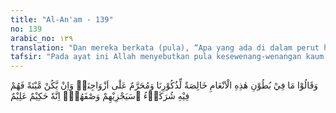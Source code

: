 ```yaml
---
title: "Al-An'am - 139"
no: 139
arabic_no: ١٣٩
translation: "Dan mereka berkata (pula), “Apa yang ada di dalam perut hewan ternak ini khusus untuk kaum laki-laki kami, haram bagi istri-istri kami.” Dan jika yang dalam perut itu (dilahirkan) mati, maka semua boleh (memakannya). Kelak Allah akan membalas atas ketetapan mereka. Sesungguhnya Allah Mahabijaksana, Maha Mengetahui."
tafsir: "Pada ayat ini Allah menyebutkan pula kesewenang-wenangan kaum musyrik dalam mengharamkan dan menghalalkan sesuatu menurut kemauan dan keinginan hawa nafsu mereka, yaitu tentang; hewan bahirah dan sa'ibah. Mereka membolehkan laki-laki minum air susunya tetapi mengharamkan bagi perempuan. Apabila binatang itu melahirkan anak jantan maka anaknya itu boleh dimakan oleh laki-laki dan haram bagi perempuan. Bila anak itu lahir mati, barulah anak itu dihalalkan untuk laki-laki dan perempuan. Jikalau binatang itu melahirkan anak betina, maka anak ini dibiarkan hidup sampai beranak. Mereka berbuat demikian dengan sekehendak hati mereka dengan mengada-adakan kebohongan terhadap Allah, maka Allah mengancam mereka dengan balasan yang setimpal dan bahwa Allah Maha Mengetahui segala perbuatan hamba-Nya dan Mahabijaksana."
---
```


وَقَالُوْا مَا فِيْ بُطُوْنِ هٰذِهِ الْاَنْعَامِ خَالِصَةٌ لِّذُكُوْرِنَا وَمُحَرَّمٌ عَلٰٓى اَزْوَاجِنَاۚ وَاِنْ يَّكُنْ مَّيْتَةً فَهُمْ فِيْهِ شُرَكَاۤءُ ۗسَيَجْزِيْهِمْ وَصْفَهُمْۗ اِنَّهٗ حَكِيْمٌ عَلِيْمٌ 
